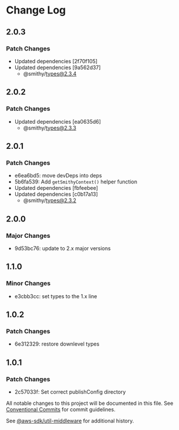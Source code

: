 # Change Log

## 2.0.3

### Patch Changes

- Updated dependencies [2f70f105]
- Updated dependencies [9a562d37]
  - @smithy/types@2.3.4

## 2.0.2

### Patch Changes

- Updated dependencies [ea0635d6]
  - @smithy/types@2.3.3

## 2.0.1

### Patch Changes

- e6ea6bd5: move devDeps into deps
- 5b6fa539: Add `getSmithyContext()` helper function
- Updated dependencies [fbfeebee]
- Updated dependencies [c0b17a13]
  - @smithy/types@2.3.2

## 2.0.0

### Major Changes

- 9d53bc76: update to 2.x major versions

## 1.1.0

### Minor Changes

- e3cbb3cc: set types to the 1.x line

## 1.0.2

### Patch Changes

- 6e312329: restore downlevel types

## 1.0.1

### Patch Changes

- 2c57033f: Set correct publishConfig directory

All notable changes to this project will be documented in this file.
See [Conventional Commits](https://conventionalcommits.org) for commit guidelines.

See [@aws-sdk/util-middleware](https://github.com/aws/aws-sdk-js-v3/blob/main/packages/util-middleware/CHANGELOG.md) for additional history.
